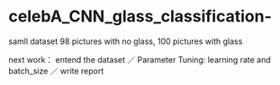# celebA_CNN_glass_classification-
samll dataset 98 pictures with no glass, 100 pictures with glass

next work：
entend the dataset ／
Parameter Tuning: learning rate and batch_size ／
write report
